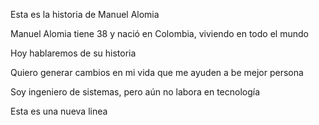 Esta es la historia de Manuel Alomia

Manuel Alomia tiene 38 y nació en Colombia,
viviendo en todo el mundo

Hoy hablaremos de su historia

Quiero generar cambios en mi vida
que me ayuden a be mejor persona

Soy ingeniero de sistemas, pero aún no labora en tecnología

Esta es una nueva linea

  